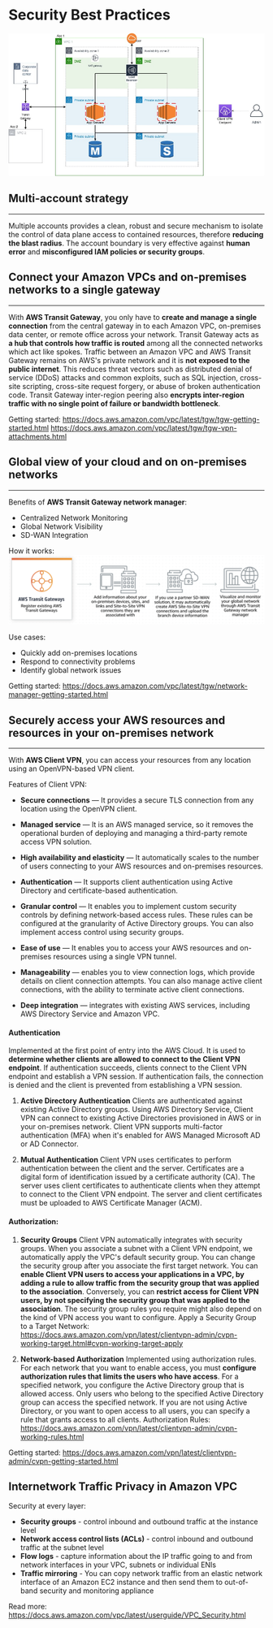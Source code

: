 # Security Best Practices

![alt text](./architecture-diagram.jpg)


## Multi-account strategy
---
Multiple accounts provides a clean, robust and secure mechanism to isolate the control of data plane access to contained resources, therefore **reducing the blast radius**. The account boundary is very effective against **human error** and **misconfigured IAM policies or security groups**.

## Connect your Amazon VPCs and on-premises networks to a single gateway
---
 With **AWS Transit Gateway**, you only have to **create and manage a single connection** from the central gateway in to each Amazon VPC, on-premises data center, or remote office across your network. Transit Gateway acts as **a hub that controls how traffic is routed** among all the connected networks which act like spokes. 
 Traffic between an Amazon VPC and AWS Transit Gateway remains on AWS's private network and it is **not exposed to the public internet**. This reduces threat vectors such as distributed denial of service (DDoS) attacks and common exploits, such as SQL injection, cross-site scripting, cross-site request forgery, or abuse of broken authentication code. Transit Gateway inter-region peering also **encrypts inter-region traffic with no single point of failure or bandwidth bottleneck**.

 Getting started: https://docs.aws.amazon.com/vpc/latest/tgw/tgw-getting-started.html
 https://docs.aws.amazon.com/vpc/latest/tgw/tgw-vpn-attachments.html

## Global view of your cloud and on on-premises networks
---
 Benefits of **AWS Transit Gateway network manager**:
 * Centralized Network Monitoring
 * Global Network Visibility
 * SD-WAN Integration

 How it works: 
 ![alt text](./tgw-manager.png)

 Use cases:
 * Quickly add on-premises locations
 * Respond to connectivity problems
 * Identify global network issues

 Getting started: https://docs.aws.amazon.com/vpc/latest/tgw/network-manager-getting-started.html
 

## Securely access your AWS resources and resources in your on-premises network
---

With **AWS Client VPN**, you can access your resources from any location using an OpenVPN-based VPN client.

Features of Client VPN:
* **Secure connections** — It provides a secure TLS connection from any location using the OpenVPN client.

* **Managed service** — It is an AWS managed service, so it removes the operational burden of deploying and managing a third-party remote access VPN solution.

* **High availability and elasticity** — It automatically scales to the number of users connecting to your AWS resources and on-premises resources.

* **Authentication** — It supports client authentication using Active Directory and certificate-based authentication.

* **Granular control** — It enables you to implement custom security controls by defining network-based access rules. These rules can be configured at the granularity of Active Directory groups. You can also implement access control using security groups.

* **Ease of use** — It enables you to access your AWS resources and on-premises resources using a single VPN tunnel.

* **Manageability** — enables you to view connection logs, which provide details on client connection attempts. You can also manage active client connections, with the ability to terminate active client connections.

* **Deep integration** — integrates with existing AWS services, including AWS Directory Service and Amazon VPC.

#### Authentication

Implemented at the first point of entry into the AWS Cloud. It is used to **determine whether clients are allowed to connect to the Client VPN endpoint**. If authentication succeeds, clients connect to the Client VPN endpoint and establish a VPN session. If authentication fails, the connection is denied and the client is prevented from establishing a VPN session.

1. **Active Directory Authentication**
Clients are authenticated against existing Active Directory groups. Using AWS Directory Service, Client VPN can connect to existing Active Directories provisioned in AWS or in your on-premises network.
Client VPN supports multi-factor authentication (MFA) when it's enabled for AWS Managed Microsoft AD or AD Connector.

2. **Mutual Authentication**
Client VPN uses certificates to perform authentication between the client and the server. Certificates are a digital form of identification issued by a certificate authority (CA). The server uses client certificates to authenticate clients when they attempt to connect to the Client VPN endpoint. The server and client certificates must be uploaded to AWS Certificate Manager (ACM).

#### Authorization:

1. **Security Groups**
Client VPN automatically integrates with security groups. When you associate a subnet with a Client VPN endpoint, we automatically apply the VPC's default security group. You can change the security group after you associate the first target network. You can **enable Client VPN users to access your applications in a VPC, by adding a rule to allow traffic from the security group that was applied to the association**. Conversely, you can **restrict access for Client VPN users, by not specifying the security group that was applied to the association**. The security group rules you require might also depend on the kind of VPN access you want to configure. 
Apply a Security Group to a Target Network: https://docs.aws.amazon.com/vpn/latest/clientvpn-admin/cvpn-working-target.html#cvpn-working-target-apply

2. **Network-based Authorization**
Implemented using authorization rules. For each network that you want to enable access, you must **configure authorization rules that limits the users who have access**. For a specified network, you configure the Active Directory group that is allowed access. Only users who belong to the specified Active Directory group can access the specified network. If you are not using Active Directory, or you want to open access to all users, you can specify a rule that grants access to all clients.
Authorization Rules: https://docs.aws.amazon.com/vpn/latest/clientvpn-admin/cvpn-working-rules.html

Getting started: https://docs.aws.amazon.com/vpn/latest/clientvpn-admin/cvpn-getting-started.html

## Internetwork Traffic Privacy in Amazon VPC

Security at every layer:
* **Security groups** - control inbound and outbound traffic at the instance level
* **Network access control lists (ACLs)** - control inbound and outbound traffic at the subnet level
* **Flow logs** - capture information about the IP traffic going to and from network interfaces in your VPC, subnets or individual ENIs
* **Traffic mirroring** - You can copy network traffic from an elastic network interface of an Amazon EC2 instance and then send them to out-of-band security and monitoring appliance

Read more: https://docs.aws.amazon.com/vpc/latest/userguide/VPC_Security.html